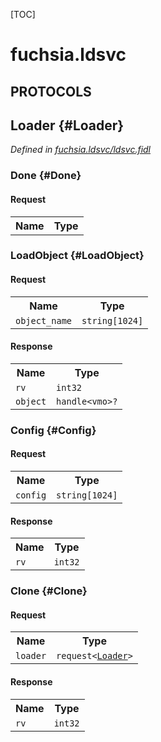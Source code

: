 [TOC]

# fuchsia.ldsvc


## **PROTOCOLS**

## Loader {#Loader}
*Defined in [fuchsia.ldsvc/ldsvc.fidl](https://fuchsia.googlesource.com/fuchsia/+/master/zircon/system/fidl/fuchsia-ldsvc/ldsvc.fidl#18)*


### Done {#Done}


#### Request
<table>
    <tr><th>Name</th><th>Type</th></tr>
    </table>



### LoadObject {#LoadObject}


#### Request
<table>
    <tr><th>Name</th><th>Type</th></tr>
    <tr>
            <td><code>object_name</code></td>
            <td>
                <code>string[1024]</code>
            </td>
        </tr></table>


#### Response
<table>
    <tr><th>Name</th><th>Type</th></tr>
    <tr>
            <td><code>rv</code></td>
            <td>
                <code>int32</code>
            </td>
        </tr><tr>
            <td><code>object</code></td>
            <td>
                <code>handle&lt;vmo&gt;?</code>
            </td>
        </tr></table>

### Config {#Config}


#### Request
<table>
    <tr><th>Name</th><th>Type</th></tr>
    <tr>
            <td><code>config</code></td>
            <td>
                <code>string[1024]</code>
            </td>
        </tr></table>


#### Response
<table>
    <tr><th>Name</th><th>Type</th></tr>
    <tr>
            <td><code>rv</code></td>
            <td>
                <code>int32</code>
            </td>
        </tr></table>

### Clone {#Clone}


#### Request
<table>
    <tr><th>Name</th><th>Type</th></tr>
    <tr>
            <td><code>loader</code></td>
            <td>
                <code>request&lt;<a class='link' href='#Loader'>Loader</a>&gt;</code>
            </td>
        </tr></table>


#### Response
<table>
    <tr><th>Name</th><th>Type</th></tr>
    <tr>
            <td><code>rv</code></td>
            <td>
                <code>int32</code>
            </td>
        </tr></table>
















